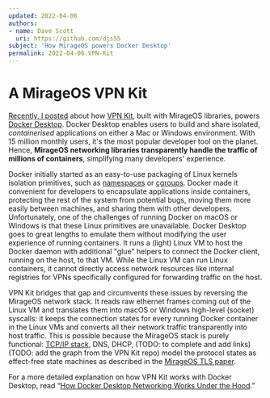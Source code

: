 ```yaml
---
updated: 2022-04-06
authors:
- name: Dave Scott
  uri: https://github.com/djs55
subject: 'How MirageOS powers Docker Desktop'
permalink: 2022-04-06.VPN-Kit
---
```


# A MirageOS VPN Kit

[Recently, I posted](https://www.docker.com/blog/how-docker-desktop-networking-works-under-the-hood/) about how [VPN Kit](https://github.com/moby/vpnkit), built with MirageOS libraries, powers [Docker Desktop](https://www.docker.com/products/docker-desktop). Docker Desktop enables users to build and share isolated, *containerised* applications on either a Mac or Windows environment. With 15 million monthly users, it's the most popular developer tool on the planet. Hence, **MirageOS networking libraries transparently handle the traffic of millions of containers**, simplifying many developers' experience.

Docker initially started as an easy-to-use packaging of Linux kernels isolation primitives, such as [namespaces](https://en.wikipedia.org/wiki/Linux_namespaces) or [cgroups](https://en.wikipedia.org/wiki/Cgroups). Docker made it convenient for developers to encapsulate applications inside containers, protecting the rest of the system from potential bugs, moving them more easily between machines, and sharing them with other developers. Unfortunately, one of the challenges of running Docker on macOS or Windows is that these Linux primitives are unavailable. Docker Desktop goes to great lengths to emulate them without modifying the user experience of running containers. It runs a (light) Linux VM to host the Docker daemon with additional "glue" helpers to connect the Docker client, running on the host, to that VM. While the Linux VM can run Linux containers, it cannot directly access network resources like internal registries for VPNs specifically configured for forwarding traffic on the host. 

VPN Kit bridges that gap and circumvents these issues by reversing the MirageOS network stack. It reads raw ethernet frames coming out of the Linux VM and translates them into macOS or Windows high-level (socket) syscalls: it keeps the connection states for every running Docker container in the Linux VMs and converts all their network traffic transparently into host traffic. This is possible because the MirageOS stack is purely functional: [TCP/IP stack](https://github.com/mirage/mirage-tcpip), DNS, DHCP, (TODO: to complete and add links) (TODO: add the graph from the VPN Kit repo)  model the protocol states as effect-free state machines as described in the [MirageOS TLS paper](https://usenix15.nqsb.io/).

For a more detailed explanation on how VPN Kit works with Docker Desktop, read “[How Docker Desktop Networking Works Under the Hood](https://www.docker.com/blog/how-docker-desktop-networking-works-under-the-hood/).”
